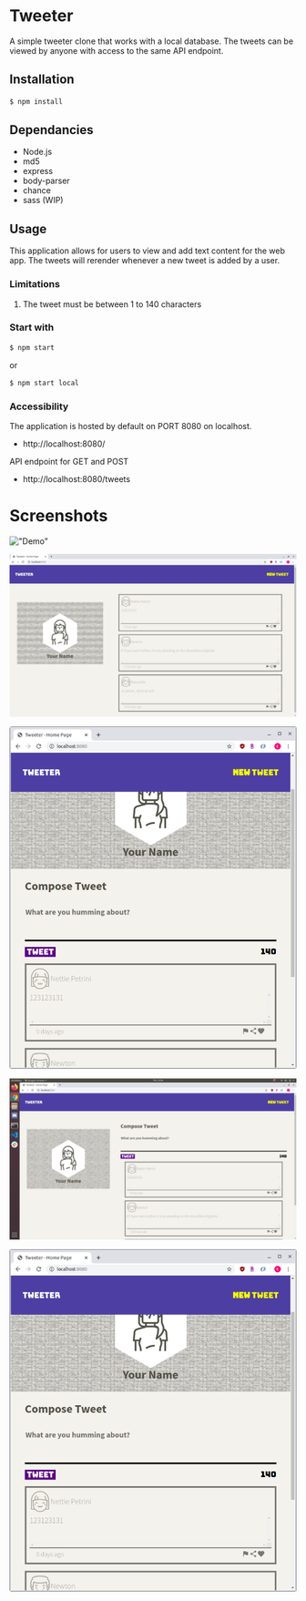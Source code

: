 # Tweeter

A simple tweeter clone that works with a local database. The tweets can be viewed by anyone with access to the same API endpoint.

## Installation

```sh
$ npm install
```

## Dependancies
- Node.js
- md5
- express
- body-parser
- chance
- sass (WIP)

## Usage

This application allows for users to view and add text content for the web app. The tweets will rerender whenever a new tweet is added by a user.

### Limitations

1. The tweet must be between 1 to 140 characters

### Start with

```sh
$ npm start
```
or 
```sh
$ npm start local
```

### Accessibility

The application is hosted by default on PORT 8080 on localhost.
- http://localhost:8080/

API endpoint for GET and POST
- http://localhost:8080/tweets

# Screenshots

!["Demo"](https://github.com/Melonfruity/tweeter/blob/master/docs/tweeter_demo.gif)

!["Tweeter <1024px"](https://github.com/Melonfruity/tweeter/blob/master/docs/tweeter-default_1024.png)

!["Tweeter <768px"](https://github.com/Melonfruity/tweeter/blob/master/docs/tweeter-default_768.png)

!["Add Tweet <768px"](https://github.com/Melonfruity/tweeter/blob/master/docs/tweeter-newTweet_1024.png)

!["Add Tweet <768px"](https://github.com/Melonfruity/tweeter/blob/master/docs/tweeter-newTweet_768.png)
